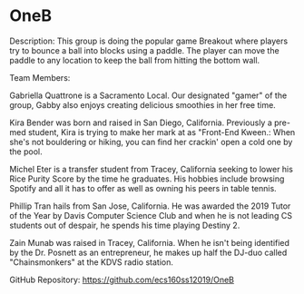 # OneB

Description:
This group is doing the popular game Breakout where players try to bounce a ball into blocks using a paddle.
The player can move the paddle to any location to keep the ball from hitting the bottom wall.


Team Members:

Gabriella Quattrone is a Sacramento Local. Our designated "gamer" of the group,
Gabby also enjoys creating delicious smoothies in her free time.

Kira Bender was born and raised in San Diego, California. Previously a pre-med student, Kira is trying to make her mark at as "Front-End Kween.:
When she's not bouldering or hiking, you can find her crackin' open a cold one by the pool.

Michel Eter is a transfer student from Tracey, California seeking to lower his Rice Purity Score by the time he graduates.
His hobbies include browsing Spotify and all it has to offer as well as owning his peers in table tennis.

Phillip Tran hails from San Jose, California.
He was awarded the 2019 Tutor of the Year by Davis Computer Science Club and when he is not leading CS students out of despair,
he spends his time playing Destiny 2.

Zain Munab was raised in Tracey, California. When he isn't being identified by the Dr. Posnett as an entrepreneur,
he makes up half the DJ-duo called "Chainsmonkers" at the KDVS radio station.


GitHub Repository: https://github.com/ecs160ss12019/OneB